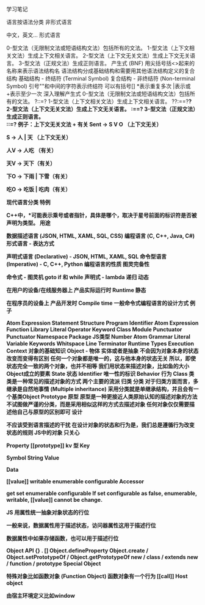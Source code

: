 学习笔记

语言按语法分类
非形式语言

中文，英文...
形式语言

0-型文法（无限制文法或短语结构文法）包括所有的文法。
1-型文法（上下文相关文法）生成上下文相关语言。
2-型文法（上下文无关文法）生成上下文无关语言。
3-型文法（正规文法）生成正则语言。
产生式 (BNF)
用尖括号括<>起来的名称来表示语法结构名
语法结构分成基础结构和需要用其他语法结构定义的复合结构
基础结构 - 终结符 (Terminal Symbol)
复合结构 - 非终结符 (Non-terminal Symbol)
引号""和中间的字符表示终结符
可以有括号[]
*表示重复多次
|表示或
+表示至少一次
深入理解产生式
0-型文法（无限制文法或短语结构文法）包括所有的文法。
?::=?
1-型文法（上下文相关文法）生成上下文相关语言。
?<A>?:==?<B>?
2-型文法（上下文无关文法）生成上下文无关语言。
<A>:==?
3-型文法（正规文法）生成正则语言。
<A>::=<A>?
例子：上下文无关文法 + 有关
Sent -> S V O （上下文无关）

S -> 人 | 天 （上下文无关）

人V -> 人吃 （有关）

天V -> 天下（有关）

下O -> 下雨 | 下雪（有关）

吃O -> 吃饭 | 吃肉（有关）

现代语言分类
特例

C++中，*可能表示乘号或者指针，具体是哪个，取决于星号前面的标识符是否被声明为类型。
用途

数据描述语言 (JSON, HTML, XAML, SQL, CSS)
编程语言 (C, C++, Java, C#)
形式语言 - 表达方式

声明式语言 (Declarative) - JSON, HTML, XAML, SQL
命令型语言 (Imperative) - C, C++, Python
编程语言的性质
图灵完备性

命令式 - 图灵机
goto
if 和 while
声明式 - lambda
递归
动态

在用户的设备/在线服务器上
产品实际运行时
Runtime
静态

在程序员的设备上
产品开发时
Compile time
一般命令式编程语言的设计方式
例子

Atom	Expression	Statement	Structure	Program
Identifier	Atom	Expression	Function	Library
Literal	Operator	Keyword	Class	Module
Punctuator	Punctuator	Namespace	Package
JS类型
Number
Atom
Grammar
Literal
Variable
Keywords
Whitspace
Line Terminator
Runtime
Types
Execution Context
对象的基础知识
Object - 物体
实体或者是抽象
不会因为对象本身的状态改变而变得有区别
任何一个对象都是唯一的，这与他本身的状态无关
所以，即使状态完全一致的两个对象，也并不相等
我们用状态来描述对象，比如鱼的大小
Object成立的要素
State 状态
Identifier 唯一性的标识
Behavior 行为
Class 类
类是一种常见的描述对象的方式
两个主要的流派
归类
分类
对于归类方面而言，多继承是自然地事情 (Multiple inheritance)
采用分类就是单继承结构，并且会有一个基类Object
Prototype 原型
原型是一种更接近人类原始认知的描述对象的方法
不试图做严谨的分类，而是采用相似这样的方式去描述对象
任何对象仅仅需要描述他自己与原型的区别即可
设计

不应该受到语言描述的干扰
在设计对象的状态和行为是，我们总是遵循行为改变状态的规则
JS中的对象
只关心

Property
[[prototype]]
kv 型 Key

Symbol
String
Value

Data

[[value]]
writable
enumerable
configurable
Accessor

get
set
enumerable
configurable
If set configurable as false, enumerable, writable, [[value]] cannot be change.

JS 用属性统一抽象对象状态的行位

一般来说，数据属性用于描述状态，访问器属性这用于描述行位

数据属性中如果存储函数，也可以用于描述行位

Object API
{} . [] Object.defineProperty
Object.create / Object.setPrototypeOf / Object.getPrototypeOf
new / class / extends
new / function / prototype
Special Object

特殊对象比如函数对象 (Function Object)
函数对象有一个行为 [[call]]
Host object

由宿主环境定义比如window